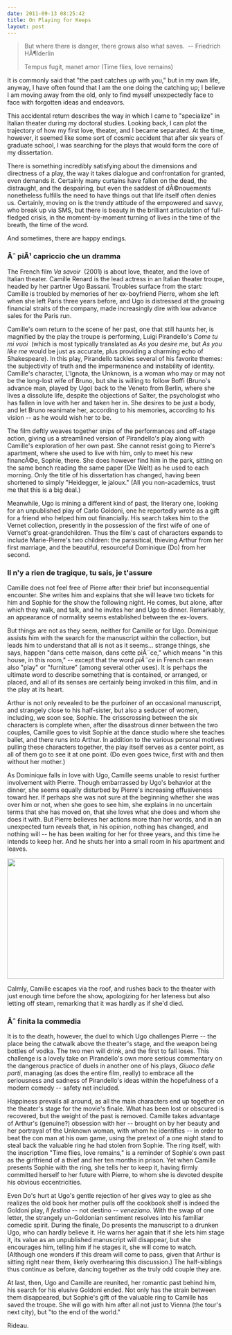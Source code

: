 ```yaml
---
date: 2011-09-13 08:25:42
title: On Playing for Keeps
layout: post
---
```


<blockquote>
<p style="text-align: left;">But where there is danger, there grows
also what saves.  -- Friedrich HÃ¶lderlin</p>
Tempus fugit, manet amor
(Time flies, love remains)</blockquote>
It is commonly said that "the past catches up with you," but in my own life, anyway, I have often found that I am the one doing the catching up; I believe I am moving away from the old, only to find myself unexpectedly face to face with forgotten ideas and endeavors.

<!--more-->

This accidental return describes the way in which I came to "specialize" in Italian theater during my doctoral studies. Looking back, I can plot the trajectory of how my first love, theater, and I became separated. At the time, however, it seemed like some sort of cosmic accident that after six years of graduate school, I was searching for the plays that would form the core of my dissertation.

There is something incredibly satisfying about the dimensions and directness of a play, the way it takes dialogue and confrontation for granted, even demands it. Certainly many curtains have fallen on the dead, the distraught, and the despairing, but even the saddest of dÃ©nouements nonetheless fulfills the need to have things out that life itself often denies us. Certainly, moving on is the trendy attitude of the empowered and savvy, who break up via SMS, but there is beauty in the brilliant articulation of full-fledged crisis, in the moment-by-moment turning of lives in the time of the breath, the time of the word.

And sometimes, there are happy endings.
<h3>Ãˆ piÃ¹ capriccio che un dramma</h3>
The French film <em>Va savoir</em>  (2001) is about love, theater, and the love of Italian theater. Camille Renard is the lead actress in an Italian theater troupe, headed by her partner Ugo Bassani. Troubles surface from the start: Camille is troubled by memories of her ex-boyfriend Pierre, whom she left when she left Paris three years before, and Ugo is distressed at the growing financial straits of the company, made increasingly dire with low advance sales for the Paris run.

Camille's own return to the scene of her past, one that still haunts her, is magnified by the play the troupe is performing, Luigi Pirandello's <em>Come tu mi vuoi  </em>(which is most typically translated as <em>As you desire me</em>, but <em>As you like me</em> would be just as accurate, plus providing a charming echo of Shakespeare). In this play, Pirandello tackles several of his favorite themes: the subjectivity of truth and the impermanence and instability of identity. Camille's character, L'Ignota, the Unknown, is a woman who may or may not be the long-lost wife of Bruno, but she is willing to follow Boffi (Bruno's advance man, played by Ugo) back to the Veneto from Berlin, where she lives a dissolute life, despite the objections of Salter, the psychologist who has fallen in love with her and taken her in. She desires to be just a body, and let Bruno reanimate her, according to his memories, according to his vision -- as he would wish her to be.

The film deftly weaves together snips of the performances and off-stage action, giving us a streamlined version of Pirandello's play along with Camille's exploration of her own past. She cannot resist going to Pierre's apartment, where she used to live with him, only to meet his new financÃ©e, Sophie, there. She does however find him in the park, sitting on the same bench reading the same paper (Die Welt) as he used to each morning. Only the title of his dissertation has changed, having been shortened to simply "Heidegger, le jaloux." (All you non-academics, trust me that this is a big deal.)

Meanwhile, Ugo is mining a different kind of past, the literary one, looking for an unpublished play of Carlo Goldoni, one he reportedly wrote as a gift for a friend who helped him out financially. His search takes him to the Vernet collection, presently in the possession of the first wife of one of Vernet's great-grandchildren. Thus the film's cast of characters expands to include Marie-Pierre's two children: the parasitical, thieving Arthur from her first marriage, and the beautiful, resourceful Dominique (Do) from her second.
<h3>Il n'y a rien de tragique, tu sais, je t'assure</h3>
Camille does not feel free of Pierre after their brief but inconsequential encounter. She writes him and explains that she will leave two tickets for him and Sophie for the show the following night. He comes, but alone, after which they walk, and talk, and he invites her and Ugo to dinner. Remarkably, an appearance of normality seems established between the ex-lovers.

But things are not as they seem, neither for Camille or for Ugo. Dominique assists him with the search for the manuscript within the collection, but leads him to understand that all is not as it seems... strange things, she says, happen "dans cette maison, dans cette piÃ¨ce," which means "in this house, in this room," -- except that the word <em>piÃ¨ce</em> in French can mean also "play" or "furniture" (among several other uses). It is perhaps the ultimate word to describe something that is contained, or arranged, or placed, and all of its senses are certainly being invoked in this film, and in the play at its heart.

Arthur is not only revealed to be the purloiner of an occasional manuscript, and strangely close to his half-sister, but also a seducer of women, including, we soon see, Sophie. The crisscrossing between the six characters is complete when, after the disastrous dinner between the two couples, Camille goes to visit Sophie at the dance studio where she teaches ballet, and there runs into Arthur. In addition to the various personal motives pulling these characters together, the play itself serves as a center point, as all of them go to see it at one point. (Do even goes twice, first with and then without her mother.)

As Dominique falls in love with Ugo, Camille seems unable to resist further involvement with Pierre. Though embarrassed by Ugo's behavior at the dinner, she seems equally disturbed by Pierre's increasing effusiveness toward her. If perhaps she was not sure at the beginning whether she was over him or not, when she goes to see him, she explains in no uncertain terms that she has moved on, that she loves what she does and whom she does it with. But Pierre believes her actions more than her words, and in an unexpected turn reveals that, in his opinion, nothing has changed, and nothing will -- he has been waiting for her for three years, and this time he intends to keep her. And he shuts her into a small room in his apartment and leaves.

<img class="aligncenter size-full wp-image-100" title="va-savoir-1" src="http://www.lightthetunnel.net/wp-content/uploads/2011/09/va-savoir-1.jpg" alt="" width="500" height="278" />

Calmly, Camille escapes via the roof, and rushes back to the theater with just enough time before the show, apologizing for her lateness but also letting off steam, remarking that it was hardly as if she'd died.
<h3>Ãˆ finita la commedia</h3>
It is to the death, however, the duel to which Ugo challenges Pierre -- the place being the catwalk above the theater's stage, and the weapon being bottles of vodka. The two men will drink, and the first to fall loses. This challenge is a lovely take on Pirandello's own more serious commentary on the dangerous practice of duels in another one of his plays, <em>Giuoco delle parti</em>, managing (as does the entire film, really) to embrace all the seriousness and sadness of Pirandello's ideas within the hopefulness of a modern comedy -- safety net included.

Happiness prevails all around, as all the main characters end up together on the theater's stage for the movie's finale. What has been lost or obscured is recovered, but the weight of the past is removed. Camille takes advantage of Arthur's (genuine?) obsession with her -- brought on by her beauty and her portrayal of the Unknown woman, with whom he identifies -- in order to beat the con man at his own game, using the pretext of a one night stand to steal back the valuable ring he had stolen from Sophie. The ring itself, with the inscription "Time flies, love remains," is a reminder of Sophie's own past as the girlfriend of a thief and her ten months in prison. Yet when Camille presents Sophie with the ring, she tells her to keep it, having firmly committed herself to her future with Pierre, to whom she is devoted despite his obvious eccentricities.

Even Do's hurt at Ugo's gentle rejection of her gives way to glee as she realizes the old book her mother pulls off the cookbook shelf is indeed the Goldoni play,<em> Il festino</em> -- not destino -- <em>veneziano</em>. With the swap of one letter, the strangely un-Goldonian sentiment resolves into his familiar comedic spirit. During the finale, Do presents the manuscript to a drunken Ugo, who can hardly believe it. He warns her again that if she lets him stage it, its value as an unpublished manuscript will disappear, but she encourages him, telling him if he stages it, she will come to watch. (Although one wonders if this dream will come to pass, given that Arthur is sitting right near them, likely overhearing this discussion.) The half-siblings thus continue as before, dancing together as the truly odd couple they are.

At last, then, Ugo and Camille are reunited, her romantic past behind him, his search for his elusive Goldoni ended. Not only has the strain between them disappeared, but Sophie's gift of the valuable ring to Camille has saved the troupe. She will go with him after all not just to Vienna (the tour's next city), but "to the end of the world."

Rideau.
